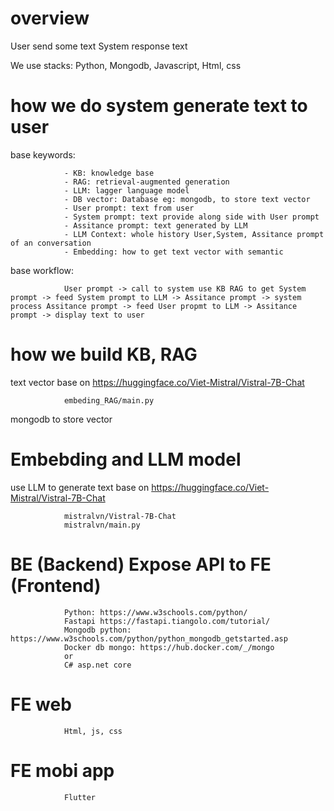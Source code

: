 # overview

User send some text 
System response text 

We use stacks: Python, Mongodb, Javascript, Html, css

# how we do system generate text to user

base keywords:

                - KB: knowledge base 
                - RAG: retrieval-augmented generation
                - LLM: lagger language model
                - DB vector: Database eg: mongodb, to store text vector 
                - User prompt: text from user
                - System prompt: text provide along side with User prompt
                - Assitance prompt: text generated by LLM
                - LLM Context: whole history User,System, Assitance prompt of an conversation 
                - Embedding: how to get text vector with semantic

base workflow:

                User prompt -> call to system use KB RAG to get System prompt -> feed System prompt to LLM -> Assitance prompt -> system process Assitance prompt -> feed User propmt to LLM -> Assitance prompt -> display text to user

# how we build KB, RAG 

text vector base on https://huggingface.co/Viet-Mistral/Vistral-7B-Chat

                embeding_RAG/main.py

mongodb to store vector

# Embebding and LLM model 

use LLM to generate text base on https://huggingface.co/Viet-Mistral/Vistral-7B-Chat 

                mistralvn/Vistral-7B-Chat
                mistralvn/main.py

# BE (Backend) Expose API to FE (Frontend)

                Python: https://www.w3schools.com/python/
                Fastapi https://fastapi.tiangolo.com/tutorial/
                Mongodb python: https://www.w3schools.com/python/python_mongodb_getstarted.asp 
                Docker db mongo: https://hub.docker.com/_/mongo
                or
                C# asp.net core

# FE web

                Html, js, css

# FE mobi app

                Flutter

